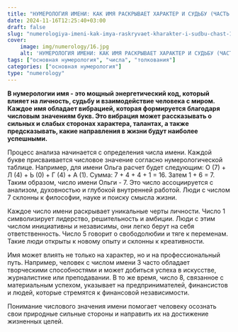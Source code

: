 ```yaml
---
title: "НУМЕРОЛОГИЯ ИМЕНИ: КАК ИМЯ РАСКРЫВАЕТ ХАРАКТЕР И СУДЬБУ (ЧАСТЬ 1)"
date: 2024-11-16T12:25:40+03:00
draft: false
slug: "numerologiya-imeni-kak-imya-raskryvaet-kharakter-i-sudbu-chast-1"
cover:
    image: img/numerology/16.jpg
    alt: 'НУМЕРОЛОГИЯ ИМЕНИ: КАК ИМЯ РАСКРЫВАЕТ ХАРАКТЕР И СУДЬБУ (ЧАСТЬ 1)'
tags: ["основная нумерология", "числа", "толкования"]
categories: ["основная нумерология"]
type: "numerology"
---
```



**В нумерологии имя - это мощный энергетический код, который влияет на личность, судьбу и взаимодействие человека с миром. Каждое имя обладает вибрацией, которая формируется благодаря числовым значениям букв. Это вибрация может рассказывать о сильных и слабых сторонах характера, талантах, а также предсказывать, какие направления в жизни будут наиболее успешными.**

Процесс анализа начинается с определения числа имени. Каждой букве присваивается числовое значение согласно нумерологической таблице. Например, для имени Ольга расчет будет следующим: О (7) + Л (4) + Ь (0) + Г (4) + А (1). Сумма: 7 + 4 + 4 + 1 = 16. Затем 1 + 6 = 7. Таким образом, число имени Ольги - 7. Это число ассоциируется с анализом, духовностью и глубокой внутренней работой. Люди с числом 7 склонны к философии, науке и поиску смысла жизни.

Каждое число имени раскрывает уникальные черты личности. Число 1 символизирует лидерство, решительность и амбиции. Люди с этим числом инициативны и независимы, они легко берут на себя ответственность. Число 5 говорит о свободолюбии и тяге к переменам. Такие люди открыты к новому опыту и склонны к креативности.

Имя может влиять не только на характер, но и на профессиональный путь. Например, человек с числом имени 3 часто обладает творческими способностями и может добиться успеха в искусстве, журналистике или преподавании. В то же время, число 8, связанное с материальным успехом, указывает на предпринимателей, финансистов и людей, которые стремятся к финансовой независимости.

Понимание числового значения имени помогает человеку осознать свои природные сильные стороны и направить их на достижение жизненных целей.
